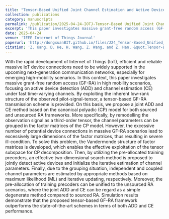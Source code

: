 ```yaml
---
title: "Tensor-Based Unified Joint Channel Estimation and Active Device Detection Scheme for High-Mobility Grant-Free Random Access Scenarios"
collection: publications
category: manuscripts
permalink: /publication/2025-04-24-IOTJ-Tensor-Based Unified Joint Channel Estimation and Active Device Detection Scheme for High-Mobility Grant-Free Random Access Scenarios-number-24
excerpt: 'This paper investigates massive grant-free random access (GF-RA) in high mobility scenarios, focusing on active device detection (ADD) and channel estimation (CE) under fast time-varying channels.'
date: 2025-04-24
venue: 'IEEE Internet of Things Journal'
paperurl: 'http://dongxuanBIT.github.io/files/J24_Tensor-Based_Unified_Joint_Channel_Estimation_and_Active_Device_Detection_Scheme_for_High-Mobility_Grant-Free_Random_Access_Scenarios.pdf'
citation: 'Z. Kang, D. He, H. Wang, Z. Wang, and Z. Han, &quot;Tensor-Based Unified Joint Channel Estimation and Active Device Detection Scheme for High-Mobility Grant-Free Random Access Scenarios,&quot; <i>IEEE Internet Things J.</i>, Early Access, Apr. 2025.'
---
```


With the rapid development of Internet of Things (IoT), efficient and reliable massive IoT device connections need to be widely supported in the upcoming next-generation communication networks, especially for emerging high-mobility scenarios. In this context, this paper investigates massive grant-free random access (GF-RA) in high mobility scenarios, focusing on active device detection (ADD) and channel estimation (CE) under fast time-varying channels. By exploiting the inherent low-rank structure of the observed pilot-signal-tensor, a tensor-based GF-RA transmission scheme is provided. On this basis, we propose a joint ADD and CE method based on the canonical polyadic (CP) model for both sourced and unsourced RA frameworks. More specifically, by remodelling the observation signal as a third-order tensor, the channel parameters can be grouped in the factor matrices of the CP model. However, the excessive number of potential device connections in massive GF-RA scenarios lead to excessively large dimensions of the factor matrices, thus resulting in severe ill-condition. To solve this problem, the Vandermonde structure of factor matrices is developed, which enables the effective exploitation of the tensor subspace for CP decomposition. Then, by utilizing the pre-allocated training precoders, an effective two-dimensional search method is proposed to jointly detect active devices and initialize the iterative estimation of channel parameters. Finally, due to the grouping situation, independent and coupled channel parameters are estimated by appropriate methods based on maximum likelihood (ML) and iterative updating, respectively. Moreover, the pre-allocation of training precoders can be unified to the unsourced RA scenarios, where the joint ADD and CE can be regard as a simple degenerate method compared to sourced RA. Simulation results demonstrate that the proposed tensor-based GF-RA framework outperforms the state-of-the-art schemes in terms of both ADD and CE performance.